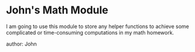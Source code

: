 # John's Math Module

I am going to use this module to store any helper functions to achieve some 
complicated or time-consuming computations in my math homework.

author: John
